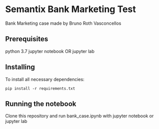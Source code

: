 # Semantix Bank Marketing Test

Bank Marketing case made by Bruno Roth Vasconcellos

## Prerequisites

python 3.7
jupyter notebook OR jupyter lab

## Installing

To install all necessary dependencies:

```
pip install -r requirements.txt
```


## Running the notebook

Clone this repository and run bank_case.ipynb with jupyter notebook or jupyter lab
